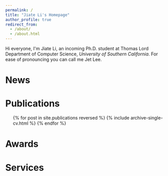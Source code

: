 ```yaml
---
permalink: /
title: "Jiate Li's Homepage"
author_profile: true
redirect_from: 
  - /about/
  - /about.html
---
```


Hi everyone, I'm Jiate Li, an incoming Ph.D. student at Thomas Lord Department of Computer Science, *University of Southern California*. For ease of pronouncing you can call me Jet Lee.

News
======

Publications
======
  <ul>{% for post in site.publications reversed %}
    {% include archive-single-cv.html %}
  {% endfor %}</ul>
  
Awards
======

Services
======
